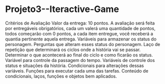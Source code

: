 # Projeto3--Iteractive-Game

Critérios de Avaliação
Valor da entrega: 10 pontos.
A avaliação será feita por entregáveis obrigatórios, cada um valerá uma quantidade de pontos, todos começarão com 0 pontos, a cada item entregue, você receberá a quantia pertinente aquela entrega.
Variáveis para armazenar os status do personagem. 
Perguntas que alteram esses status do personagem. 
Laço de repetição que determinará os ciclos onde a história vai se passar. Determinar o que acontecerá ao final do ciclo e como ficarão os status. 
Variável para controle da passagem do tempo. 
Variáveis de controle dos status e situações da história. 
Condicionais para alterações dessas variáveis. 
Funções para executar cada uma das tarefas. 
Conteúdo de condicionais, laços, funções e objetos bem aplicados. 